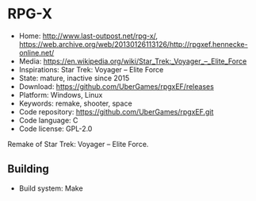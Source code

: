 # RPG-X

- Home: http://www.last-outpost.net/rpg-x/, https://web.archive.org/web/20130126113126/http://rpgxef.hennecke-online.net/
- Media: https://en.wikipedia.org/wiki/Star_Trek:_Voyager_–_Elite_Force
- Inspirations: Star Trek: Voyager – Elite Force
- State: mature, inactive since 2015
- Download: https://github.com/UberGames/rpgxEF/releases
- Platform: Windows, Linux
- Keywords: remake, shooter, space
- Code repository: https://github.com/UberGames/rpgxEF.git
- Code language: C
- Code license: GPL-2.0

Remake of Star Trek: Voyager – Elite Force.

## Building

- Build system: Make

